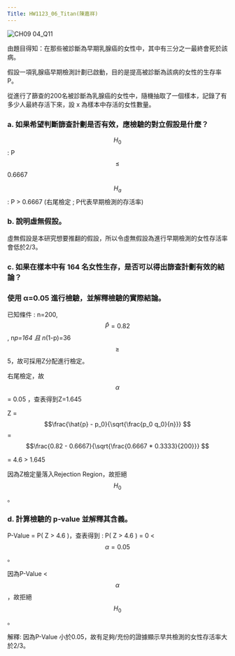 ```yaml
---
Title: HW1123_06_Titan(陳嘉祥)
---  
```


![CH09 04_Q11](https://github.com/user-attachments/assets/bdeda189-89dc-4582-b136-4a510b67df18)

由題目得知：在那些被診斷為早期乳腺癌的女性中，其中有三分之一最終會死於該病。 

假設一項乳腺癌早期檢測計劃已啟動，目的是提高被診斷為該病的女性的生存率 P。  

從進行了篩查的200名被診斷為乳腺癌的女性中，隨機抽取了一個樣本，記錄了有多少人最終存活下來，設 x 為樣本中存活的女性數量。 

### a. 如果希望判斷篩查計劃是否有效，應檢驗的對立假設是什麼？ 

$$H_0$$ : P $$\le $$ 0.6667 
 
$$H_a$$ : P > 0.6667 (右尾檢定 ; P代表早期檢測的存活率)  

### b. 說明虛無假設。 

虛無假設是本研究想要推翻的假設，所以令虛無假設為進行早期檢測的女性存活率會低於2/3。

### c. 如果在樣本中有 164 名女性生存，是否可以得出篩查計劃有效的結論？ 

### 使用 α=0.05 進行檢驗，並解釋檢驗的實際結論。

已知條件 : n=200, $$\hat{P} =0.82 $$, n*p=164 且 n*(1-p)=36 $$\ge $$ 5，故可採用Z分配進行檢定。   
 
右尾檢定，故 $$\alpha $$ = 0.05 ，查表得到Z=1.645  

Z = $$\frac{\hat{p} - p_0}{\sqrt{\frac{p_0 q_0}{n}}} $$ = $$\frac{0.82 - 0.6667}{\sqrt{\frac{0.6667 * 0.3333}{200}}} $$ 

= 4.6 > 1.645      

因為Z檢定量落入Rejection Region，故拒絕 $$H_{0} $$ 。   


### d. 計算檢驗的 p-value 並解釋其含義。

P-Value = P( Z > 4.6 )，查表得到 : P( Z > 4.6 ) = 0 < $$\alpha=0.05 $$。 

因為P-Value < $$\alpha $$，故拒絕 $$H_{0} $$ 。   

解釋: 因為P-Value 小於0.05，故有足夠/充份的證據顯示早共檢測的女性存活率大於2/3。

